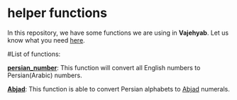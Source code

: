 # helper functions
In this repository, we have some functions we are using in **Vajehyab**. Let us know what you need [here](https://github.com/vajeyyab/combination/issues).

#List of functions:

[**persian_number**](https://github.com/Vajehyab/helper-functions/blob/master/persian_numbers.php): This function will convert all English numbers to Persian(Arabic) numbers.


[**Abjad**](https://github.com/Vajehyab/helper-functions/blob/master/abjad.php): This function is able to convert Persian alphabets to [Abjad](http://www.islamquest.net/en/archive/question/en21391) numerals.
